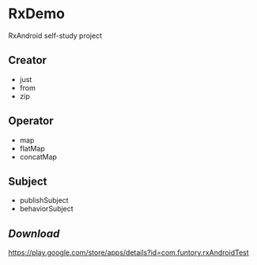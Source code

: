 # RxDemo  
RxAndroid self-study project
## Creator
* just
* from
* zip

## Operator
* map
* flatMap
* concatMap

## Subject
* publishSubject
* behaviorSubject

## *Download*
https://play.google.com/store/apps/details?id=com.funtory.rxAndroidTest
